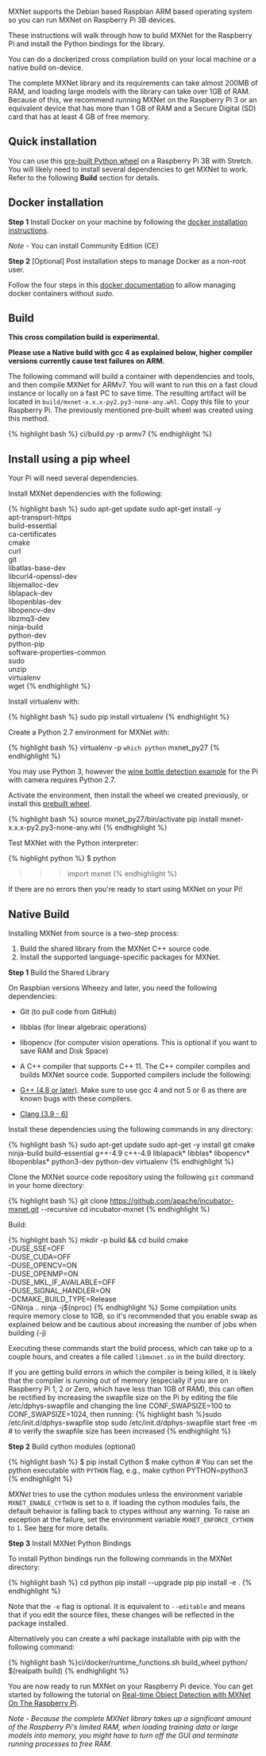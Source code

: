 
MXNet supports the Debian based Raspbian ARM based operating system so you can run MXNet on
Raspberry Pi 3B
devices.

These instructions will walk through how to build MXNet for the Raspberry Pi and install the
Python bindings
for the library.

You can do a dockerized cross compilation build on your local machine or a native build
on-device.

The complete MXNet library and its requirements can take almost 200MB of RAM, and loading
large models with
the library can take over 1GB of RAM. Because of this, we recommend running MXNet on the
Raspberry Pi 3 or
an equivalent device that has more than 1 GB of RAM and a Secure Digital (SD) card that has
at least 4 GB of
free memory.

## Quick installation
You can use this [pre-built Python
wheel](https://mxnet-public.s3.amazonaws.com/install/raspbian/mxnet-1.5.0-py2.py3-none-any.whl)
on a
Raspberry Pi 3B with Stretch. You will likely need to install several dependencies to get
MXNet to work.
Refer to the following **Build** section for details.

## Docker installation
**Step 1** Install Docker on your machine by following the [docker installation
instructions](https://docs.docker.com/engine/installation/linux/ubuntu/#install-using-the-repository).

*Note* - You can install Community Edition (CE)

**Step 2** [Optional] Post installation steps to manage Docker as a non-root user.

Follow the four steps in this [docker
documentation](https://docs.docker.com/engine/installation/linux/linux-postinstall/#manage-docker-as-a-non-root-user)
to allow managing docker containers without *sudo*.

## Build

**This cross compilation build is experimental.**

**Please use a Native build with gcc 4 as explained below, higher compiler versions
currently cause test
failures on ARM.**

The following command will build a container with dependencies and tools,
and then compile MXNet for ARMv7.
You will want to run this on a fast cloud instance or locally on a fast PC to save time.
The resulting artifact will be located in `build/mxnet-x.x.x-py2.py3-none-any.whl`.
Copy this file to your Raspberry Pi.
The previously mentioned pre-built wheel was created using this method.

{% highlight bash %}
ci/build.py -p armv7
            {% endhighlight %}

## Install using a pip wheel

Your Pi will need several dependencies.

Install MXNet dependencies with the following:

{% highlight bash %}
sudo apt-get update
sudo apt-get install -y \
apt-transport-https \
build-essential \
ca-certificates \
cmake \
curl \
git \
libatlas-base-dev \
libcurl4-openssl-dev \
libjemalloc-dev \
liblapack-dev \
libopenblas-dev \
libopencv-dev \
libzmq3-dev \
ninja-build \
python-dev \
python-pip \
software-properties-common \
sudo \
unzip \
virtualenv \
wget
{% endhighlight %}

Install virtualenv with:

{% highlight bash %}
sudo pip install virtualenv
{% endhighlight %}

Create a Python 2.7 environment for MXNet with:

{% highlight bash %}
virtualenv -p `which python` mxnet_py27
{% endhighlight %}

You may use Python 3, however the [wine bottle detection
example](https://mxnet.apache.org/api/python/docs/tutorials/deploy/inference/wine_detector.html)
for the
Pi with camera requires Python 2.7.

Activate the environment, then install the wheel we created previously, or install this
[prebuilt
wheel](https://mxnet-public.s3.amazonaws.com/install/raspbian/mxnet-1.5.0-py2.py3-none-any.whl).

{% highlight bash %}
source mxnet_py27/bin/activate
pip install mxnet-x.x.x-py2.py3-none-any.whl
{% endhighlight %}

Test MXNet with the Python interpreter:

{% highlight python %}
$ python

>>> import mxnet
{% endhighlight %}

If there are no errors then you're ready to start using MXNet on your Pi!

## Native Build

Installing MXNet from source is a two-step process:

1. Build the shared library from the MXNet C++ source code.
2. Install the supported language-specific packages for MXNet.

**Step 1** Build the Shared Library

On Raspbian versions Wheezy and later, you need the following dependencies:

- Git (to pull code from GitHub)

- libblas (for linear algebraic operations)

- libopencv (for computer vision operations. This is optional if you want to save RAM and
Disk Space)

- A C++ compiler that supports C++ 11. The C++ compiler compiles and builds MXNet source
code. Supported
compilers include the following:

- [G++ (4.8 or later)](https://gcc.gnu.org/gcc-4.8/). Make sure to use gcc 4 and not 5 or 6
as there are
known bugs with these compilers.
- [Clang (3.9 - 6)](https://clang.llvm.org/)

Install these dependencies using the following commands in any directory:

{% highlight bash %}
sudo apt-get update
sudo apt-get -y install git cmake ninja-build build-essential g++-4.9 c++-4.9 liblapack*
libblas* libopencv*
libopenblas* python3-dev python-dev virtualenv
{% endhighlight %}

Clone the MXNet source code repository using the following `git` command in your home
directory:

{% highlight bash %}
git clone https://github.com/apache/incubator-mxnet.git --recursive
cd incubator-mxnet
{% endhighlight %}

Build:

{% highlight bash %}
mkdir -p build && cd build
cmake \
-DUSE_SSE=OFF \
-DUSE_CUDA=OFF \
-DUSE_OPENCV=ON \
-DUSE_OPENMP=ON \
-DUSE_MKL_IF_AVAILABLE=OFF \
-DUSE_SIGNAL_HANDLER=ON \
-DCMAKE_BUILD_TYPE=Release \
-GNinja ..
ninja -j$(nproc)
{% endhighlight %}
Some compilation units require memory close to 1GB, so it's recommended that you enable swap
as
explained below and be cautious about increasing the number of jobs when building (-j)

Executing these commands start the build process, which can take up to a couple hours, and
creates a file
called `libmxnet.so` in the build directory.

If you are getting build errors in which the compiler is being killed, it is likely that the
compiler is running out of memory (especially if you are on Raspberry Pi 1, 2 or Zero, which
have
less than 1GB of RAM), this can often be rectified by increasing the swapfile size on the Pi
by
editing the file /etc/dphys-swapfile and changing the line CONF_SWAPSIZE=100 to
CONF_SWAPSIZE=1024,
then running:
{% highlight bash %}sudo /etc/init.d/dphys-swapfile stop
sudo /etc/init.d/dphys-swapfile start
free -m # to verify the swapfile size has been increased
{% endhighlight %}

**Step 2** Build cython modules (optional)

{% highlight bash %}
$ pip install Cython
$ make cython # You can set the python executable with `PYTHON` flag, e.g., make cython
PYTHON=python3
{% endhighlight %}

*MXNet* tries to use the cython modules unless the environment variable
`MXNET_ENABLE_CYTHON` is set to `0`.
If loading the cython modules fails, the default behavior is falling back to ctypes without
any warning. To
raise an exception at the failure, set the environment variable `MXNET_ENFORCE_CYTHON` to
`1`. See
[here](https://mxnet.apache.org/api/faq/env_var) for more details.


**Step 3** Install MXNet Python Bindings

To install Python bindings run the following commands in the MXNet directory:

{% highlight bash %}
cd python
pip install --upgrade pip
pip install -e .
{% endhighlight %}

Note that the `-e` flag is optional. It is equivalent to `--editable` and means that if you
edit the source
files, these changes will be reflected in the package installed.

Alternatively you can create a whl package installable with pip with the following command:

{% highlight bash %}ci/docker/runtime_functions.sh build_wheel python/ $(realpath build)
{% endhighlight %}


You are now ready to run MXNet on your Raspberry Pi device. You can get started by following
the tutorial on
[Real-time Object Detection with MXNet On The Raspberry
Pi](https://mxnet.io/api/python/docs/tutorials/deploy/inference/wine_detector.html).

*Note - Because the complete MXNet library takes up a significant amount of the Raspberry
Pi's limited RAM,
when loading training data or large models into memory, you might have to turn off the GUI
and terminate
running processes to free RAM.*
